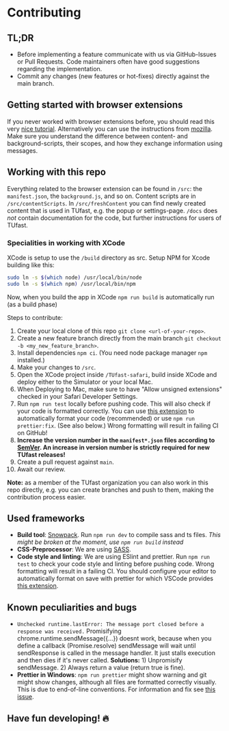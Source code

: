 # Contributing

## TL;DR
- Before implementing a feature communicate with us via GitHub-Issues or Pull Requests. Code maintainers often have good suggestions regarding the implementation.
- Commit any changes (new features or hot-fixes) directly against the main branch.

## Getting started with browser extensions

If you never worked with browser extensions before, you should read this very [nice tutorial](https://developer.chrome.com/docs/extensions/get-started). Alternatively you can use the instructions from [mozilla](https://developer.mozilla.org/de/docs/Mozilla/Add-ons/WebExtensions/Your_first_WebExtension). Make sure you understand the difference between content- and background-scripts, their scopes, and how they exchange information using messages.

## Working with this repo

Everything related to the browser extension can be found in `/src`: the `manifest.json`, the `background.js`, and so on. Content scripts are in `/src/contentScripts`. In `/src/freshContent` you can find newly created content that is used in TUfast, e.g. the popup or settings-page. `/docs` does _not_ contain documentation for the code, but further instructions for users of TUfast.

### Specialities in working with XCode
XCode is setup to use the `/build` directory as src.
Setup NPM for Xcode building like this:
```bash
sudo ln -s $(which node) /usr/local/bin/node
sudo ln -s $(which npm) /usr/local/bin/npm
```
Now, when you build the app in XCode `npm run build` is automatically run (as a build phase)

Steps to contribute:

1. Create your local clone of this repo `git clone <url-of-your-repo>`.
3. Create a new feature branch directly from the main branch `git checkout -b <my_new_feature_branch>`.
4. Install dependencies `npm ci`. (You need node package manager `npm` installed.)
5. Make your changes to `/src`.
6. Open the XCode project inside `/TUfast-safari`, build inside XCode and deploy either to the Simulator or your local Mac.
7. When Deploying to Mac, make sure to have "Allow unsigned extensions" checked in your Safari Developer Settings.
8. Run `npm run test` locally before pushing code. This will also check if your code is formatted correctly. You can use [this extension](https://marketplace.visualstudio.com/items?itemName=esbenp.prettier-vscode) to automatically format your code (recommended) or use `npm run prettier:fix`. (See also below.) Wrong formatting will result in failing CI on GitHub!
9. **Increase the version number in the `manifest*.json` files according to [SemVer](https://semver.org/). An increase in version number is strictly required for new TUfast releases!**
10. Create a pull request against `main`.
11. Await our review.

**Note:** as a member of the TUfast organization you can also work in this repo directly, e.g. you can create branches and push to them, making the contribution process easier.

## Used frameworks
- **Build tool**: [Snowpack](https://www.snowpack.dev/). Run `npm run dev` to compile sass and ts files.  *This might be broken at the moment, use `npm run build` instead*
- **CSS-Preprocessor**: We are using [SASS](https://sass-lang.com/).
- **Code style and linting**: We are using ESlint and prettier. Run `npm run test` to check your code style and linting before pushing code. Wrong formatting will result in a failing CI. You should configure your editor to automatically format on save with prettier for which VSCode provides [this extension](https://marketplace.visualstudio.com/items?itemName=esbenp.prettier-vscode).

## Known peculiarities and bugs
- `Unchecked runtime.lastError: The message port closed before a response was received.` Promisifying chrome.runtime.sendMessage({...}) doesnt work, because when you define a callback (Promise.resolve) sendMessage will wait until sendResponse is called in the message handler. It just stalls execution and then dies if it's never called. **Solutions:** 1) Unpromisify sendMessage. 2) Always return a value (return true is fine).
- **Prettier in Windows**: `npm run prettier` might show warning and git might show changes, although all files are formatted correctly visually. This is due to end-of-line conventions. For information and fix see [this issue](https://github.com/TUfast-TUD/TUfast_TUD/pull/157).

## Have fun developing! 🔥
